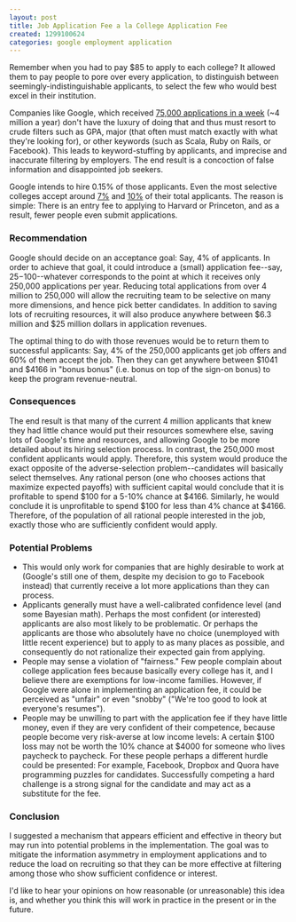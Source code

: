 ```yaml
---
layout: post
title: Job Application Fee a la College Application Fee
created: 1299100624
categories: google employment application
---
```

Remember when you had to pay $85 to apply to each college? It allowed them to pay people to pore over every application, to distinguish between seemingly-indistinguishable applicants, to select the few who would best excel in their institution.

Companies like Google, which received <a href="http://www.thestreet.com/story/10997084/1/google-gets-record-number-of-job-applications.html">75,000 applications in a week</a> (~4 million a year) don't have the luxury of doing that and thus must resort to crude filters such as GPA, major (that often must match exactly with what they're looking for), or other keywords (such as Scala, Ruby on Rails, or Facebook). This leads to keyword-stuffing by applicants, and imprecise and inaccurate filtering by employers. The end result is a concoction of false information and disappointed job seekers.

Google intends to hire 0.15% of those applicants. Even the most selective colleges accept around <a href="http://www.thecrimson.harvard.edu/article/2010/3/31/financial-aid-percent-students/">7%</a> and <a href="http://ivysuccess.com/princeton_2010.html">10%</a> of their total applicants. The reason is simple: There is an entry fee to applying to Harvard or Princeton, and as a result, fewer people even submit applications.

### Recommendation ###

Google should decide on an acceptance goal: Say, 4% of applicants. In order to achieve that goal, it could introduce a (small) application fee--say, $25-$100--whatever corresponds to the point at which it receives only 250,000 applications per year. Reducing total applications from over 4 million to 250,000 will allow the recruiting team to be selective on many more dimensions, and hence pick better candidates. In addition to saving lots of recruiting resources, it will also produce anywhere between $6.3 million and $25 million dollars in application revenues.

The optimal thing to do with those revenues would be to return them to successful applicants: Say, 4% of the 250,000 applicants get job offers and 60% of them accept the job. Then they can get anywhere between $1041 and $4166 in "bonus bonus" (i.e. bonus on top of the sign-on bonus) to keep the program revenue-neutral.

### Consequences ###

The end result is that many of the current 4 million applicants that knew they had little chance would put their resources somewhere else, saving lots of Google's time and resources, and allowing Google to be more detailed about its hiring selection process. In contrast, the 250,000 most confident applicants would apply. Therefore, this system would produce the exact opposite of the adverse-selection problem--candidates will basically select themselves. Any rational person (one who chooses actions that maximize expected payoffs) with sufficient capital would conclude that it is profitable to spend $100 for a 5-10% chance at $4166. Similarly, he would conclude it is unprofitable to spend $100 for less than 4% chance at $4166. Therefore, of the population of all rational people interested in the job, exactly those who are sufficiently confident would apply.

### Potential Problems ###
<ul>
<li>This would only work for companies that are highly desirable to work at (Google's still one of them, despite my decision to go to Facebook instead) that currently receive a lot more applications than they can process.</li>
<li>Applicants generally must have a well-calibrated confidence level (and some Bayesian math). Perhaps the most confident (or interested) applicants are also most likely to be problematic. Or perhaps the applicants are those who absolutely have no choice (unemployed with little recent experience) but to apply to as many places as possible, and consequently do not rationalize their expected gain from applying.</li>
<li>People may sense a violation of "fairness." Few people complain about college application fees because basically every college has it, and I believe there are exemptions for low-income families. However, if Google were alone in implementing an application fee, it could be perceived as "unfair" or even "snobby" ("We're too good to look at everyone's resumes").</li>
<li>People may be unwilling to part with the application fee if they have little money, even if they are very confident of their competence, because people become very risk-averse at low income levels: A certain $100 loss may not be worth the 10% chance at $4000 for someone who lives paycheck to paycheck. For these people perhaps a different hurdle could be presented: For example, Facebook, Dropbox and Quora have programming puzzles for candidates. Successfully competing a hard challenge is a strong signal for the candidate and may act as a substitute for the fee.</li>
</ul>

### Conclusion ###

I suggested a mechanism that appears efficient and effective in theory but may run into potential problems in the implementation. The goal was to mitigate the information asymmetry in employment applications and to reduce the load on recruiting so that they can be more effective at filtering among those who show sufficient confidence or interest.

I'd like to hear your opinions on how reasonable (or unreasonable) this idea is, and whether you think this will work in practice in the present or in the future.
